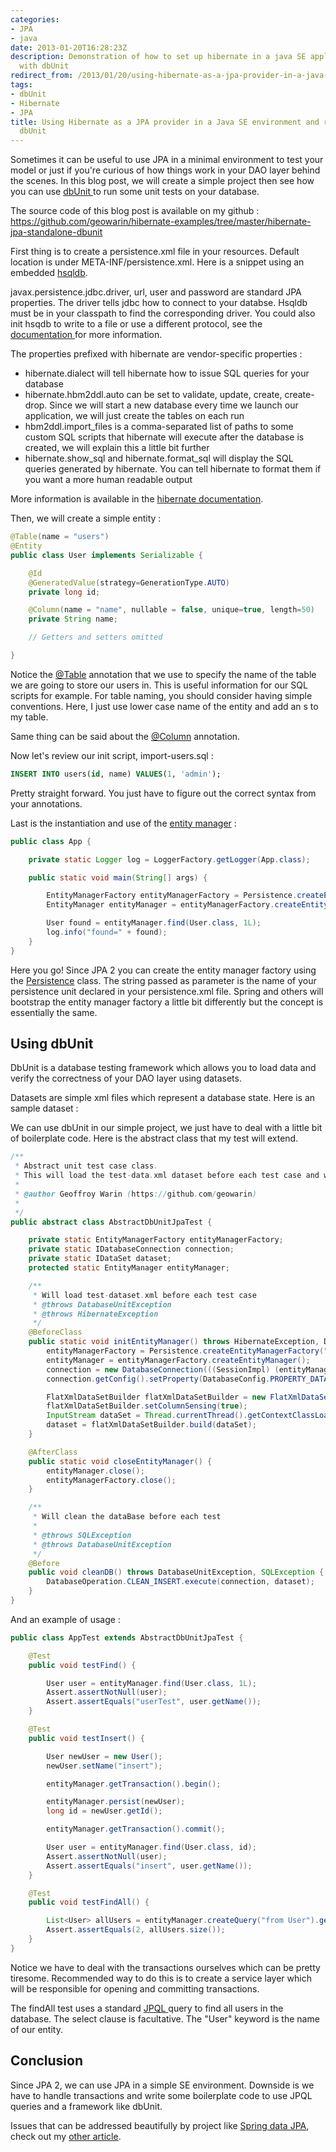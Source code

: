 ```yaml
---
categories:
- JPA
- java
date: 2013-01-20T16:28:23Z
description: Demonstration of how to set up hibernate in a java SE application and test
  with dbUnit
redirect_from: /2013/01/20/using-hibernate-as-a-jpa-provider-in-a-java-se-environment-and-run-tests-with-dbunit/
tags:
- dbUnit
- Hibernate
- JPA
title: Using Hibernate as a JPA provider in a Java SE environment and run tests with
  dbUnit
---
```


Sometimes it can be useful to use JPA in a minimal environment to test your model or just if you're curious of how things work in your DAO layer behind the scenes. In this blog post, we will create a simple project then see how you can use [dbUnit ](http://www.dbunit.org/)to run some unit tests on your database.

The source code of this blog post is available on my github : https://github.com/geowarin/hibernate-examples/tree/master/hibernate-jpa-standalone-dbunit

First thing is to create a persistence.xml file in your resources. Default location is under META-INF/persistence.xml. Here is a snippet using an embedded [hsqldb](http://hsqldb.org/).

<code data-gist-id="4579330"></code>

javax.persistence.jdbc.driver, url, user and password are standard JPA properties. The driver tells jdbc how to connect to your databse. Hsqldb must be in your classpath to find the corresponding driver. You could also init hsqdb to write to a file or use a different protocol, see the [documentation ](http://hsqldb.org/doc/2.0/guide/dbproperties-chapt.html)for more information.

The properties prefixed with hibernate are vendor-specific properties :

  * hibernate.dialect will tell hibernate how to issue SQL queries for your database
  * hibernate.hbm2ddl.auto can be set to validate, update, create, create-drop. Since we will start a new database every time we launch our application, we will just create the tables on each run
  * hbm2ddl.import_files is a comma-separated list of paths to some custom SQL scripts that hibernate will execute after the database is created, we will explain this a little bit further
  * hibernate.show_sql and hibernate.format_sql will display the SQL queries generated by hibernate. You can tell hibernate to format them if you want a more human readable output

More information is available in the [hibernate documentation](http://docs.jboss.org/hibernate/core/4.1/manual/en-US/html/ch03.html#configuration-optional-properties).

Then, we will create a simple entity :

```java
@Table(name = "users")
@Entity
public class User implements Serializable {

	@Id
	@GeneratedValue(strategy=GenerationType.AUTO)
	private long id;

	@Column(name = "name", nullable = false, unique=true, length=50)
	private String name;

	// Getters and setters omitted

}
```

Notice the [@Table](http://docs.oracle.com/javaee/5/api/javax/persistence/Table.html) annotation that we use to specify the name of the table we are going to store our users in. This is useful information for our SQL scripts for example. For table naming, you should consider having simple conventions. Here, I just use lower case name of the entity and add an s to my table.

Same thing can be said about the [@Column](http://docs.oracle.com/javaee/5/api/javax/persistence/Column.html) annotation.

Now let's review our init script, import-users.sql :

```sql
INSERT INTO users(id, name) VALUES(1, 'admin');
```

Pretty straight forward. You just have to figure out the correct syntax from your annotations.

Last is the instantiation and use of the [entity manager](http://docs.oracle.com/javaee/6/api/javax/persistence/EntityManager.html) :

```java
public class App {

	private static Logger log = LoggerFactory.getLogger(App.class);

	public static void main(String[] args) {

		EntityManagerFactory entityManagerFactory = Persistence.createEntityManagerFactory("persistence");
		EntityManager entityManager = entityManagerFactory.createEntityManager();

		User found = entityManager.find(User.class, 1L);
		log.info("found=" + found);
	}
}
```

Here you go! Since JPA 2 you can create the entity manager factory using the [Persistence](http://docs.oracle.com/javaee/6/api/javax/persistence/Persistence.html) class. The string passed as parameter is the name of your persistence unit declared in your persistence.xml file. Spring and others will bootstrap the entity manager factory a little bit differently but the concept is essentially the same.


## Using dbUnit


DbUnit is a database testing framework which allows you to load data and verify the correctness of your DAO layer using datasets.

Datasets are simple xml files which represent a database state. Here is an sample dataset :

<code data-gist-id="4579565"></code>

We can use dbUnit in our simple project, we just have to deal with a little bit of boilerplate code. Here is the abstract class that my test will extend.

```java
/**
 * Abstract unit test case class.
 * This will load the test-data.xml dataset before each test case and will clean the database before each test
 *
 * @author Geoffroy Warin (https://github.com/geowarin)
 *
 */
public abstract class AbstractDbUnitJpaTest {

	private static EntityManagerFactory entityManagerFactory;
	private static IDatabaseConnection connection;
	private static IDataSet dataset;
	protected static EntityManager entityManager;

	/**
	 * Will load test-dataset.xml before each test case
	 * @throws DatabaseUnitException
	 * @throws HibernateException
	 */
	@BeforeClass
	public static void initEntityManager() throws HibernateException, DatabaseUnitException {
		entityManagerFactory = Persistence.createEntityManagerFactory("persistence-test");
		entityManager = entityManagerFactory.createEntityManager();
		connection = new DatabaseConnection(((SessionImpl) (entityManager.getDelegate())).connection());
		connection.getConfig().setProperty(DatabaseConfig.PROPERTY_DATATYPE_FACTORY, new HsqldbDataTypeFactory());

		FlatXmlDataSetBuilder flatXmlDataSetBuilder = new FlatXmlDataSetBuilder();
		flatXmlDataSetBuilder.setColumnSensing(true);
		InputStream dataSet = Thread.currentThread().getContextClassLoader().getResourceAsStream("test-data.xml");
		dataset = flatXmlDataSetBuilder.build(dataSet);
	}

	@AfterClass
	public static void closeEntityManager() {
		entityManager.close();
		entityManagerFactory.close();
	}

	/**
	 * Will clean the dataBase before each test
	 *
	 * @throws SQLException
	 * @throws DatabaseUnitException
	 */
	@Before
	public void cleanDB() throws DatabaseUnitException, SQLException {
		DatabaseOperation.CLEAN_INSERT.execute(connection, dataset);
	}
}
```

And an example of usage :

```java
public class AppTest extends AbstractDbUnitJpaTest {

	@Test
	public void testFind() {

		User user = entityManager.find(User.class, 1L);
		Assert.assertNotNull(user);
		Assert.assertEquals("userTest", user.getName());
	}

	@Test
	public void testInsert() {

		User newUser = new User();
		newUser.setName("insert");

		entityManager.getTransaction().begin();

		entityManager.persist(newUser);
		long id = newUser.getId();

		entityManager.getTransaction().commit();

		User user = entityManager.find(User.class, id);
		Assert.assertNotNull(user);
		Assert.assertEquals("insert", user.getName());
	}

	@Test
	public void testFindAll() {

		List<User> allUsers = entityManager.createQuery("from User").getResultList();
		Assert.assertEquals(2, allUsers.size());
	}
}
```

Notice we have to deal with the transactions ourselves which can be pretty tiresome. Recommended way to do this is to create a service layer which will be responsible for opening and committing transactions.

The findAll test uses a standard [JPQL ](http://docs.oracle.com/html/E24396_01/ejb3_langref.html)query to find all users in the database. The select clause is facultative. The "User" keyword is the name of our entity.


## Conclusion


Since JPA 2, we can use JPA in a simple SE environment. Downside is we have to handle transactions and write some boilerplate code to use JPQL queries and a framework like dbUnit.

Issues that can be addressed beautifully by project like [Spring data JPA](http://www.springsource.org/spring-data/jpa), check out my [other article](http://geowarin.wordpress.com/2013/01/21/using-spring-data-jpa-in-a-java-se-environment-and-run-tests-with-dbunit/).
